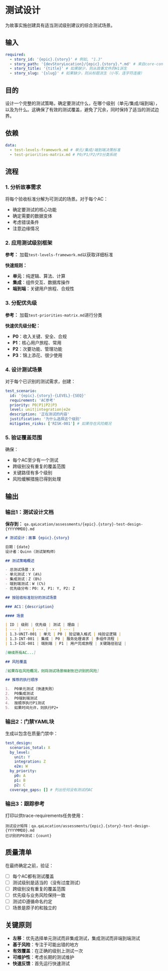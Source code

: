 <!-- 由 BMAD™ Core 驱动 -->

# 测试设计

为故事实施创建具有适当测试级别建议的综合测试场景。

## 输入

```yaml
required:
  - story_id: '{epic}.{story}' # 例如, "1.3"
  - story_path: '{devStoryLocation}/{epic}.{story}.*.md' # 来自core-config.yaml的路径
  - story_title: '{title}' # 如果缺少，则从故事文件的H1派生
  - story_slug: '{slug}' # 如果缺少，则从标题派生（小写，连字符连接）
```

## 目的

设计一个完整的测试策略，确定要测试什么，在哪个级别（单元/集成/端到端），以及为什么。这确保了有效的测试覆盖，避免了冗余，同时保持了适当的测试边界。

## 依赖

```yaml
data:
  - test-levels-framework.md # 单元/集成/端到端决策标准
  - test-priorities-matrix.md # P0/P1/P2/P3分类系统
```

## 流程

### 1. 分析故事需求

将每个验收标准分解为可测试的场景。对于每个AC：

-   确定要测试的核心功能
-   确定需要的数据变体
-   考虑错误条件
-   注意边缘情况

### 2. 应用测试级别框架

**参考：** 加载`test-levels-framework.md`以获取详细标准

**快速规则：**

-   **单元**：纯逻辑、算法、计算
-   **集成**：组件交互、数据库操作
-   **端到端**：关键用户旅程、合规性

### 3. 分配优先级

**参考：** 加载`test-priorities-matrix.md`进行分类

**快速优先级分配：**

-   **P0**：收入关键、安全、合规
-   **P1**：核心用户旅程、常用
-   **P2**：次要功能、管理功能
-   **P3**：锦上添花、很少使用

### 4. 设计测试场景

对于每个已识别的测试需求，创建：

```yaml
test_scenario:
  id: '{epic}.{story}-{LEVEL}-{SEQ}'
  requirement: 'AC参考'
  priority: P0|P1|P2|P3
  level: unit|integration|e2e
  description: '正在测试的内容'
  justification: '为什么选择这个级别'
  mitigates_risks: ['RISK-001'] # 如果存在风险概况
```

### 5. 验证覆盖范围

确保：

-   每个AC至少有一个测试
-   跨级别没有重复的覆盖范围
-   关键路径有多个级别
-   风险缓解措施已得到处理

## 输出

### 输出1：测试设计文档

**保存到：** `qa.qaLocation/assessments/{epic}.{story}-test-design-{YYYYMMDD}.md`

```markdown
# 测试设计：故事 {epic}.{story}

日期：{date}
设计者：Quinn（测试架构师）

## 测试策略概述

- 总测试场景：X
- 单元测试：Y (A%)
- 集成测试：Z (B%)
- 端到端测试：W (C%)
- 优先级分布：P0: X, P1: Y, P2: Z

## 按验收标准划分的测试场景

### AC1：{description}

#### 场景

| ID | 级别 | 优先级 | 测试 | 理由 |
| --- | --- | --- | --- | --- |
| 1.3-UNIT-001 | 单元 | P0 | 验证输入格式 | 纯验证逻辑 |
| 1.3-INT-001 | 集成 | P0 | 服务处理请求 | 多组件流程 |
| 1.3-E2E-001 | 端到端 | P1 | 用户完成旅程 | 关键路径验证 |

[继续所有AC...]

## 风险覆盖

[如果存在风险概况，则将测试场景映射到已识别的风险]

## 推荐的执行顺序

1.  P0单元测试（快速失败）
2.  P0集成测试
3.  P0端到端测试
4.  按顺序执行P1测试
5.  如果时间允许，则执行P2+

```

### 输出2：门禁YAML块

生成以包含在质量门禁中：

```yaml
test_design:
  scenarios_total: X
  by_level:
    unit: Y
    integration: Z
    e2e: W
  by_priority:
    p0: A
    p1: B
    p2: C
  coverage_gaps: [] # 列出任何没有测试的AC
```

### 输出3：跟踪参考

打印以供trace-requirements任务使用：

```text
测试设计矩阵：qa.qaLocation/assessments/{epic}.{story}-test-design-{YYYYMMDD}.md
已识别的P0测试：{count}
```

## 质量清单

在最终确定之前，验证：

- [ ] 每个AC都有测试覆盖
- [ ] 测试级别是适当的（没有过度测试）
- [ ] 跨级别没有重复的覆盖范围
- [ ] 优先级与业务风险保持一致
- [ ] 测试ID遵循命名约定
- [ ] 场景是原子的和独立的

## 关键原则

-   **左移**：优先选择单元测试而非集成测试，集成测试而非端到端测试
-   **基于风险**：专注于可能出错的地方
-   **有效覆盖**：在正确的级别上测试一次
-   **可维护性**：考虑长期的测试维护
-   **快速反馈**：首先运行快速测试
